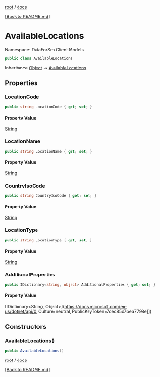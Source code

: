 [root](./../ "root") / [docs](./ "docs")

[[Back to README.md]](./../README.md "[Back to README.md]")

# AvailableLocations

Namespace: DataForSeo.Client.Models

```csharp
public class AvailableLocations
```

Inheritance [Object](https://docs.microsoft.com/en-us/dotnet/api/Object) → [AvailableLocations](./AvailableLocations.md)

## Properties

### **LocationCode**

```csharp
public string LocationCode { get; set; }
```

#### Property Value

[String](https://docs.microsoft.com/en-us/dotnet/api/String)<br>

### **LocationName**

```csharp
public string LocationName { get; set; }
```

#### Property Value

[String](https://docs.microsoft.com/en-us/dotnet/api/String)<br>

### **CountryIsoCode**

```csharp
public string CountryIsoCode { get; set; }
```

#### Property Value

[String](https://docs.microsoft.com/en-us/dotnet/api/String)<br>

### **LocationType**

```csharp
public string LocationType { get; set; }
```

#### Property Value

[String](https://docs.microsoft.com/en-us/dotnet/api/String)<br>

### **AdditionalProperties**

```csharp
public IDictionary<string, object> AdditionalProperties { get; set; }
```

#### Property Value

[IDictionary&lt;String, Object&gt;](https://docs.microsoft.com/en-us/dotnet/api/0, Culture=neutral, PublicKeyToken=7cec85d7bea7798e]])<br>

## Constructors

### **AvailableLocations()**

```csharp
public AvailableLocations()
```

[root](./../ "root") / [docs](./ "docs")

[[Back to README.md]](./../README.md "[Back to README.md]")